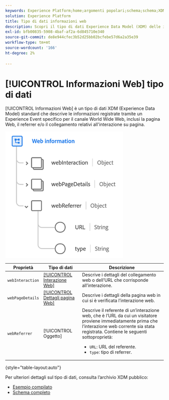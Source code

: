 ```yaml
---
keywords: Experience Platform;home;argomenti popolari;schema;schema;XDM;campi;schemi;schemi;dettagli pagina web;tipo dati;tipo dati;tipo dati;pagina web;home;popular topic;schema;Schema;XDM;fields;schemas;Schemas;Webpage details;datatype;data-type;data type;data type;webpage
solution: Experience Platform
title: Tipo di dati informazioni web
description: Scopri il tipo di dati Experience Data Model (XDM) delle informazioni web.
exl-id: bfb00835-5908-4baf-af2a-6d845710e340
source-git-commit: de8e944cfec3b52d25bb02bcfebe57d6a2a35e39
workflow-type: tm+mt
source-wordcount: '166'
ht-degree: 2%

---
```


# [!UICONTROL Informazioni Web] tipo di dati

[!UICONTROL Informazioni Web] è un tipo di dati XDM (Experience Data Model) standard che descrive le informazioni registrate tramite un Experience Event specifico per il canale World Wide Web, inclusi la pagina Web, il referrer e/o il collegamento relativi all&#39;interazione su pagina.

![](../images/data-types/web-information.png)

| Proprietà | Tipo di dati | Descrizione |
| --- | --- | --- |
| `webInteraction` | [[!UICONTROL Interazione Web]](./web-interaction.md) | Descrive i dettagli del collegamento web o dell’URL che corrisponde all’interazione. |
| `webPageDetails` | [[!UICONTROL Dettagli pagina Web]](./webpage-details.md) | Descrive i dettagli della pagina web in cui si è verificata l’interazione web. |
| `webReferrer` | [!UICONTROL Oggetto] | Descrive il referente di un’interazione web, che è l’URL da cui un visitatore proviene immediatamente prima che l’interazione web corrente sia stata registrata. Contiene le seguenti sottoproprietà: <ul><li>`URL`: URL del referente.</li><li>`type`: tipo di referrer.</li></ul> |

{style="table-layout:auto"}

Per ulteriori dettagli sul tipo di dati, consulta l’archivio XDM pubblico:

* [Esempio compilato](https://github.com/adobe/xdm/blob/master/components/datatypes/webinfo.example.1.json)
* [Schema completo](https://github.com/adobe/xdm/blob/master/components/datatypes/webinfo.schema.json)
